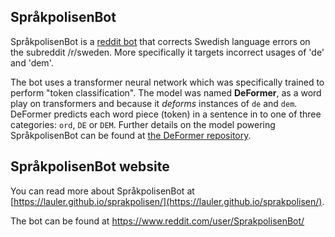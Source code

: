 ## SpråkpolisenBot

SpråkpolisenBot is a [reddit bot](https://www.reddit.com/user/SprakpolisenBot/) that corrects Swedish language errors on the subreddit /r/sweden. More specifically it targets incorrect usages of 'de' and 'dem'. 

The bot uses a transformer neural network which was specifically trained to perform "token classification". The model was named **DeFormer**, as a word play on transformers and because it *deforms* instances of `de` and `dem`. DeFormer predicts each word piece (token) in a sentence in to one of three categories: `ord`, `DE` or `DEM`. Further details on the model powering SpråkpolisenBot can be found at [the DeFormer repository](https://github.com/Lauler/deformer).

## SpråkpolisenBot website

You can read more about SpråkpolisenBot at [https://lauler.github.io/sprakpolisen/](https://lauler.github.io/sprakpolisen/).

The bot can be found at https://www.reddit.com/user/SprakpolisenBot/
